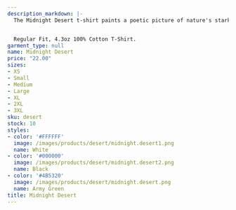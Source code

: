 ```yaml
---
description_markdown: |-
  The Midnight Desert t-shirt paints a poetic picture of nature's stark contrasts. It embraces the serenity and mystery of the desert, encouraging us to appreciate the quieter moments of the natural world.


  Regular Fit, 4.3oz 100% Cotton T-Shirt.
garment_type: null
name: Midnight Desert
price: "22.00"
sizes:
- XS
- Small
- Medium
- Large
- XL
- 2XL
- 3XL
sku: desert
stock: 10
styles:
- color: '#FFFFFF'
  image: /images/products/desert/midnight.desert1.png
  name: White
- color: '#000000'
  image: /images/products/desert/midnight.desert2.png
  name: Black
- color: '#4B5320'
  image: /images/products/desert/midnight.desert.png
  name: Army Green
title: Midnight Desert
---
```

